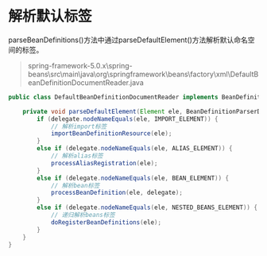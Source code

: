 # 解析默认标签

parseBeanDefinitions()方法中通过parseDefaultElement()方法解析默认命名空间的标签。

> spring-framework-5.0.x\spring-beans\src\main\java\org\springframework\beans\factory\xml\DefaultBeanDefinitionDocumentReader.java

```java
public class DefaultBeanDefinitionDocumentReader implements BeanDefinitionDocumentReader {

    private void parseDefaultElement(Element ele, BeanDefinitionParserDelegate delegate) {
        if (delegate.nodeNameEquals(ele, IMPORT_ELEMENT)) {
            // 解析import标签
            importBeanDefinitionResource(ele);
        }
        else if (delegate.nodeNameEquals(ele, ALIAS_ELEMENT)) {
            // 解析alias标签
            processAliasRegistration(ele);
        }
        else if (delegate.nodeNameEquals(ele, BEAN_ELEMENT)) {
            // 解析bean标签
            processBeanDefinition(ele, delegate);
        }
        else if (delegate.nodeNameEquals(ele, NESTED_BEANS_ELEMENT)) {
            // 递归解析beans标签
            doRegisterBeanDefinitions(ele);
        }
    }
}
```
